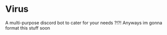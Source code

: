 # Virus
A multi-purpose discord bot to cater for your needs ?!?!
Anyways im gonna format this stuff soon
